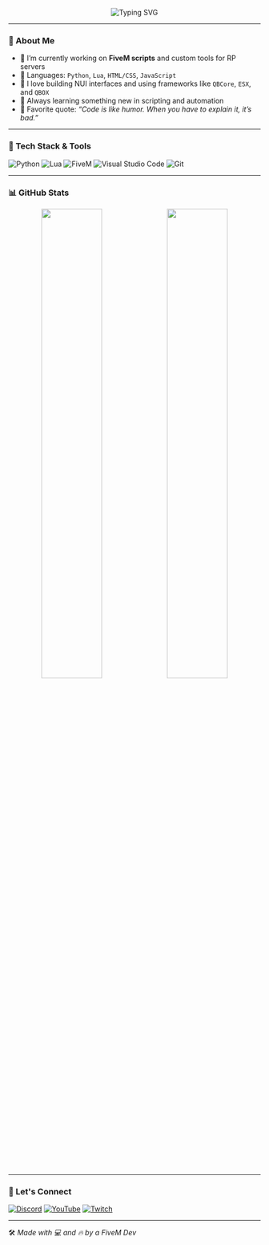 <!-- Typing SVG -->
<p align="center">
  <img src="https://readme-typing-svg.herokuapp.com?font=Fira+Code&pause=1000&color=576F85&center=true&vCenter=true&width=435&lines=Hi+there!+I'm+a+Python+Developer+%F0%9F%90%8D;Also+a+Lua+(FiveM)+Script+Wizard+%F0%9F%AA%84;Always+Hacking+on+Fun+Projects+%F0%9F%92%BB" alt="Typing SVG" />
</p>

---

### 👋 About Me

- 🔭 I’m currently working on **FiveM scripts** and custom tools for RP servers  
- 🧰 Languages: `Python`, `Lua`, `HTML/CSS`, `JavaScript`  
- 🧪 I love building NUI interfaces and using frameworks like `QBCore`, `ESX`, and `QBOX`  
- 🌱 Always learning something new in scripting and automation  
- 🧠 Favorite quote: *“Code is like humor. When you have to explain it, it’s bad.”*

---

### 🧰 Tech Stack & Tools

![Python](https://img.shields.io/badge/-Python-3776AB?style=for-the-badge&logo=python&logoColor=white)
![Lua](https://img.shields.io/badge/-Lua-2C2D72?style=for-the-badge&logo=lua&logoColor=white)
![FiveM](https://img.shields.io/badge/-FiveM-F36F21?style=for-the-badge&logo=data:image/svg+xml;base64,...)
![Visual Studio Code](https://img.shields.io/badge/-VSCode-007ACC?style=for-the-badge&logo=visual-studio-code&logoColor=white)
![Git](https://img.shields.io/badge/-Git-F05032?style=for-the-badge&logo=git&logoColor=white)

---

### 📊 GitHub Stats

<p align="center">
  <img src="https://github-readme-stats.vercel.app/api?username=YourGitHubUsername&show_icons=true&theme=tokyonight&hide_border=true" width="49%" />
  <img src="https://github-readme-streak-stats.herokuapp.com/?user=YourGitHubUsername&theme=tokyonight&hide_border=true" width="49%" />
</p>

---

### 🔗 Let's Connect

[![Discord](https://img.shields.io/badge/Discord-%237289DA?style=for-the-badge&logo=discord&logoColor=white)](https://discord.gg/YOURINVITE)
[![YouTube](https://img.shields.io/badge/YouTube-%23FF0000?style=for-the-badge&logo=youtube&logoColor=white)](https://youtube.com/@yourchannel)
[![Twitch](https://img.shields.io/badge/Twitch-%239146FF?style=for-the-badge&logo=twitch&logoColor=white)](https://twitch.tv/yourchannel)

---

🛠️ *Made with 💻 and 🔥 by a FiveM Dev*
